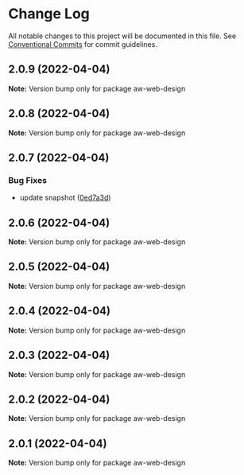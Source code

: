 # Change Log

All notable changes to this project will be documented in this file.
See [Conventional Commits](https://conventionalcommits.org) for commit guidelines.

## 2.0.9 (2022-04-04)

**Note:** Version bump only for package aw-web-design





## 2.0.8 (2022-04-04)

**Note:** Version bump only for package aw-web-design





## 2.0.7 (2022-04-04)


### Bug Fixes

* update snapshot ([0ed7a3d](https://github.com/The-Code-Monkey/TechStack/commit/0ed7a3d5ca3cb466a55be188247b8d3d498925ee))





## 2.0.6 (2022-04-04)

**Note:** Version bump only for package aw-web-design





## 2.0.5 (2022-04-04)

**Note:** Version bump only for package aw-web-design





## 2.0.4 (2022-04-04)

**Note:** Version bump only for package aw-web-design





## 2.0.3 (2022-04-04)

**Note:** Version bump only for package aw-web-design





## 2.0.2 (2022-04-04)

**Note:** Version bump only for package aw-web-design





## 2.0.1 (2022-04-04)

**Note:** Version bump only for package aw-web-design
